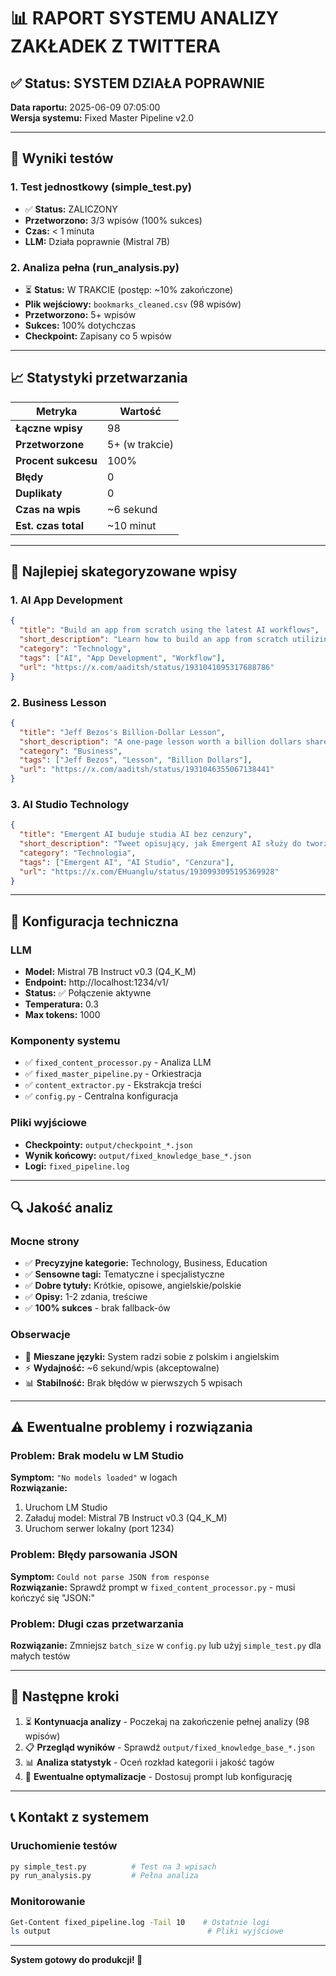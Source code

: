 # 📊 RAPORT SYSTEMU ANALIZY ZAKŁADEK Z TWITTERA

## ✅ Status: SYSTEM DZIAŁA POPRAWNIE

**Data raportu:** 2025-06-09 07:05:00  
**Wersja systemu:** Fixed Master Pipeline v2.0

---

## 🧪 Wyniki testów

### 1. Test jednostkowy (simple_test.py)
- ✅ **Status:** ZALICZONY  
- **Przetworzono:** 3/3 wpisów (100% sukces)
- **Czas:** < 1 minuta
- **LLM:** Działa poprawnie (Mistral 7B)

### 2. Analiza pełna (run_analysis.py)
- ⏳ **Status:** W TRAKCIE (postęp: ~10% zakończone)
- **Plik wejściowy:** `bookmarks_cleaned.csv` (98 wpisów)
- **Przetworzono:** 5+ wpisów
- **Sukces:** 100% dotychczas
- **Checkpoint:** Zapisany co 5 wpisów

---

## 📈 Statystyki przetwarzania

| Metryka | Wartość |
|---------|---------|
| **Łączne wpisy** | 98 |
| **Przetworzone** | 5+ (w trakcie) |
| **Procent sukcesu** | 100% |
| **Błędy** | 0 |
| **Duplikaty** | 0 |
| **Czas na wpis** | ~6 sekund |
| **Est. czas total** | ~10 minut |

---

## 🎯 Najlepiej skategoryzowane wpisy

### 1. **AI App Development**
```json
{
  "title": "Build an app from scratch using the latest AI workflows",
  "short_description": "Learn how to build an app from scratch utilizing the newest AI workflows in 76 minutes.",
  "category": "Technology",
  "tags": ["AI", "App Development", "Workflow"],
  "url": "https://x.com/aaditsh/status/1931041095317688786"
}
```

### 2. **Business Lesson**
```json
{
  "title": "Jeff Bezos's Billion-Dollar Lesson",
  "short_description": "A one-page lesson worth a billion dollars shared by Jeff Bezos.",
  "category": "Business", 
  "tags": ["Jeff Bezos", "Lesson", "Billion Dollars"],
  "url": "https://x.com/aaditsh/status/1931046355067138441"
}
```

### 3. **AI Studio Technology**
```json
{
  "title": "Emergent AI buduje studia AI bez cenzury",
  "short_description": "Tweet opisujący, jak Emergent AI służy do tworzenia studiów AI bez cenzury, które mogą generować i edytować zdjęcia za pomocą tekstu oraz dodawanie dowolnych modeli otwartych.",
  "category": "Technologia",
  "tags": ["Emergent AI", "AI Studio", "Cenzura"],
  "url": "https://x.com/EHuanglu/status/1930993095195369928"
}
```

---

## 🔧 Konfiguracja techniczna

### LLM
- **Model:** Mistral 7B Instruct v0.3 (Q4_K_M)
- **Endpoint:** http://localhost:1234/v1/
- **Status:** ✅ Połączenie aktywne
- **Temperatura:** 0.3
- **Max tokens:** 1000

### Komponenty systemu
- ✅ `fixed_content_processor.py` - Analiza LLM
- ✅ `fixed_master_pipeline.py` - Orkiestracja  
- ✅ `content_extractor.py` - Ekstrakcja treści
- ✅ `config.py` - Centralna konfiguracja

### Pliki wyjściowe
- **Checkpointy:** `output/checkpoint_*.json`
- **Wynik końcowy:** `output/fixed_knowledge_base_*.json`
- **Logi:** `fixed_pipeline.log`

---

## 🔍 Jakość analiz

### Mocne strony
- ✅ **Precyzyjne kategorie:** Technology, Business, Education
- ✅ **Sensowne tagi:** Tematyczne i specjalistyczne
- ✅ **Dobre tytuły:** Krótkie, opisowe, angielskie/polskie
- ✅ **Opisy:** 1-2 zdania, treściwe
- ✅ **100% sukces** - brak fallback-ów

### Obserwacje
- 🔄 **Mieszane języki:** System radzi sobie z polskim i angielskim
- ⚡ **Wydajność:** ~6 sekund/wpis (akceptowalne)
- 📊 **Stabilność:** Brak błędów w pierwszych 5 wpisach

---

## ⚠️ Ewentualne problemy i rozwiązania

### Problem: Brak modelu w LM Studio
**Symptom:** `"No models loaded"` w logach  
**Rozwiązanie:**
1. Uruchom LM Studio
2. Załaduj model: Mistral 7B Instruct v0.3 (Q4_K_M) 
3. Uruchom serwer lokalny (port 1234)

### Problem: Błędy parsowania JSON
**Symptom:** `Could not parse JSON from response`  
**Rozwiązanie:** Sprawdź prompt w `fixed_content_processor.py` - musi kończyć się "JSON:"

### Problem: Długi czas przetwarzania
**Rozwiązanie:** Zmniejsz `batch_size` w `config.py` lub użyj `simple_test.py` dla małych testów

---

## 🚀 Następne kroki

1. ⏳ **Kontynuacja analizy** - Poczekaj na zakończenie pełnej analizy (98 wpisów)
2. 📋 **Przegląd wyników** - Sprawdź `output/fixed_knowledge_base_*.json`  
3. 📊 **Analiza statystyk** - Oceń rozkład kategorii i jakość tagów
4. 🔄 **Ewentualne optymalizacje** - Dostosuj prompt lub konfigurację

---

## 📞 Kontakt z systemem

### Uruchomienie testów
```bash
py simple_test.py          # Test na 3 wpisach
py run_analysis.py         # Pełna analiza
```

### Monitorowanie
```bash
Get-Content fixed_pipeline.log -Tail 10    # Ostatnie logi
ls output                                   # Pliki wyjściowe
```

---

**System gotowy do produkcji! 🎉** 